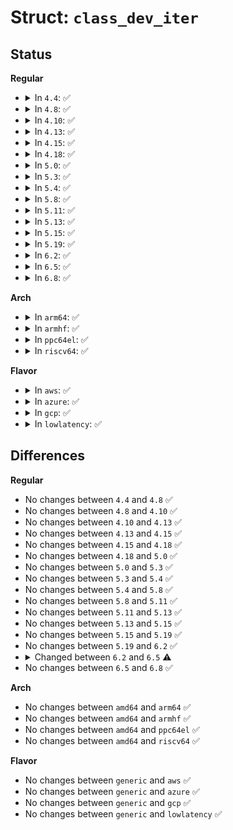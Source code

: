 # Struct: <code>class_dev_iter</code>

## Status
<b>Regular</b>
<ul>
<li>
<details>
<summary>In <code>4.4</code>: ✅</summary>

```c
struct class_dev_iter {
    struct klist_iter ki;
    const struct device_type *type;
};
```
</details>
</li>
<li>
<details>
<summary>In <code>4.8</code>: ✅</summary>

```c
struct class_dev_iter {
    struct klist_iter ki;
    const struct device_type *type;
};
```
</details>
</li>
<li>
<details>
<summary>In <code>4.10</code>: ✅</summary>

```c
struct class_dev_iter {
    struct klist_iter ki;
    const struct device_type *type;
};
```
</details>
</li>
<li>
<details>
<summary>In <code>4.13</code>: ✅</summary>

```c
struct class_dev_iter {
    struct klist_iter ki;
    const struct device_type *type;
};
```
</details>
</li>
<li>
<details>
<summary>In <code>4.15</code>: ✅</summary>

```c
struct class_dev_iter {
    struct klist_iter ki;
    const struct device_type *type;
};
```
</details>
</li>
<li>
<details>
<summary>In <code>4.18</code>: ✅</summary>

```c
struct class_dev_iter {
    struct klist_iter ki;
    const struct device_type *type;
};
```
</details>
</li>
<li>
<details>
<summary>In <code>5.0</code>: ✅</summary>

```c
struct class_dev_iter {
    struct klist_iter ki;
    const struct device_type *type;
};
```
</details>
</li>
<li>
<details>
<summary>In <code>5.3</code>: ✅</summary>

```c
struct class_dev_iter {
    struct klist_iter ki;
    const struct device_type *type;
};
```
</details>
</li>
<li>
<details>
<summary>In <code>5.4</code>: ✅</summary>

```c
struct class_dev_iter {
    struct klist_iter ki;
    const struct device_type *type;
};
```
</details>
</li>
<li>
<details>
<summary>In <code>5.8</code>: ✅</summary>

```c
struct class_dev_iter {
    struct klist_iter ki;
    const struct device_type *type;
};
```
</details>
</li>
<li>
<details>
<summary>In <code>5.11</code>: ✅</summary>

```c
struct class_dev_iter {
    struct klist_iter ki;
    const struct device_type *type;
};
```
</details>
</li>
<li>
<details>
<summary>In <code>5.13</code>: ✅</summary>

```c
struct class_dev_iter {
    struct klist_iter ki;
    const struct device_type *type;
};
```
</details>
</li>
<li>
<details>
<summary>In <code>5.15</code>: ✅</summary>

```c
struct class_dev_iter {
    struct klist_iter ki;
    const struct device_type *type;
};
```
</details>
</li>
<li>
<details>
<summary>In <code>5.19</code>: ✅</summary>

```c
struct class_dev_iter {
    struct klist_iter ki;
    const struct device_type *type;
};
```
</details>
</li>
<li>
<details>
<summary>In <code>6.2</code>: ✅</summary>

```c
struct class_dev_iter {
    struct klist_iter ki;
    const struct device_type *type;
};
```
</details>
</li>
<li>
<details>
<summary>In <code>6.5</code>: ✅</summary>

```c
struct class_dev_iter {
    struct klist_iter ki;
    const struct device_type *type;
    struct subsys_private *sp;
};
```
</details>
</li>
<li>
<details>
<summary>In <code>6.8</code>: ✅</summary>

```c
struct class_dev_iter {
    struct klist_iter ki;
    const struct device_type *type;
    struct subsys_private *sp;
};
```
</details>
</li>
</ul>
<b>Arch</b>
<ul>
<li>
<details>
<summary>In <code>arm64</code>: ✅</summary>

```c
struct class_dev_iter {
    struct klist_iter ki;
    const struct device_type *type;
};
```
</details>
</li>
<li>
<details>
<summary>In <code>armhf</code>: ✅</summary>

```c
struct class_dev_iter {
    struct klist_iter ki;
    const struct device_type *type;
};
```
</details>
</li>
<li>
<details>
<summary>In <code>ppc64el</code>: ✅</summary>

```c
struct class_dev_iter {
    struct klist_iter ki;
    const struct device_type *type;
};
```
</details>
</li>
<li>
<details>
<summary>In <code>riscv64</code>: ✅</summary>

```c
struct class_dev_iter {
    struct klist_iter ki;
    const struct device_type *type;
};
```
</details>
</li>
</ul>
<b>Flavor</b>
<ul>
<li>
<details>
<summary>In <code>aws</code>: ✅</summary>

```c
struct class_dev_iter {
    struct klist_iter ki;
    const struct device_type *type;
};
```
</details>
</li>
<li>
<details>
<summary>In <code>azure</code>: ✅</summary>

```c
struct class_dev_iter {
    struct klist_iter ki;
    const struct device_type *type;
};
```
</details>
</li>
<li>
<details>
<summary>In <code>gcp</code>: ✅</summary>

```c
struct class_dev_iter {
    struct klist_iter ki;
    const struct device_type *type;
};
```
</details>
</li>
<li>
<details>
<summary>In <code>lowlatency</code>: ✅</summary>

```c
struct class_dev_iter {
    struct klist_iter ki;
    const struct device_type *type;
};
```
</details>
</li>
</ul>

## Differences
<b>Regular</b>
<ul>
<li>
No changes between <code>4.4</code> and <code>4.8</code> ✅
</li>
<li>
No changes between <code>4.8</code> and <code>4.10</code> ✅
</li>
<li>
No changes between <code>4.10</code> and <code>4.13</code> ✅
</li>
<li>
No changes between <code>4.13</code> and <code>4.15</code> ✅
</li>
<li>
No changes between <code>4.15</code> and <code>4.18</code> ✅
</li>
<li>
No changes between <code>4.18</code> and <code>5.0</code> ✅
</li>
<li>
No changes between <code>5.0</code> and <code>5.3</code> ✅
</li>
<li>
No changes between <code>5.3</code> and <code>5.4</code> ✅
</li>
<li>
No changes between <code>5.4</code> and <code>5.8</code> ✅
</li>
<li>
No changes between <code>5.8</code> and <code>5.11</code> ✅
</li>
<li>
No changes between <code>5.11</code> and <code>5.13</code> ✅
</li>
<li>
No changes between <code>5.13</code> and <code>5.15</code> ✅
</li>
<li>
No changes between <code>5.15</code> and <code>5.19</code> ✅
</li>
<li>
No changes between <code>5.19</code> and <code>6.2</code> ✅
</li>
<li>
<details>
<summary>Changed between <code>6.2</code> and <code>6.5</code> ⚠️</summary>
<ul>
<li>
<b>Field added. </b>
<code>struct subsys_private *sp</code>
</li>
</ul>
</details>
</li>
<li>
No changes between <code>6.5</code> and <code>6.8</code> ✅
</li>
</ul>
<b>Arch</b>
<ul>
<li>
No changes between <code>amd64</code> and <code>arm64</code> ✅
</li>
<li>
No changes between <code>amd64</code> and <code>armhf</code> ✅
</li>
<li>
No changes between <code>amd64</code> and <code>ppc64el</code> ✅
</li>
<li>
No changes between <code>amd64</code> and <code>riscv64</code> ✅
</li>
</ul>
<b>Flavor</b>
<ul>
<li>
No changes between <code>generic</code> and <code>aws</code> ✅
</li>
<li>
No changes between <code>generic</code> and <code>azure</code> ✅
</li>
<li>
No changes between <code>generic</code> and <code>gcp</code> ✅
</li>
<li>
No changes between <code>generic</code> and <code>lowlatency</code> ✅
</li>
</ul>
